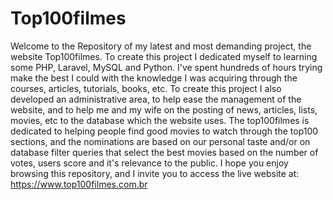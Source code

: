 # Top100filmes
Welcome to the Repository of my latest and most demanding project, the website Top100filmes. To create this project I dedicated myself to learning some PHP, Laravel, MySQL and Python. I've spent hundreds of hours trying make the best I could with the knowledge I was acquiring through the courses, articles, tutorials, books, etc.
To create this project I also developed an administrative area, to help ease the management of the website, and to help me and my wife on the posting of news, articles, lists, movies, etc to the database which the website uses. The top100filmes is dedicated to helping people find good movies to watch through the top100 sections, and the nominations are based on our personal taste and/or on database filter queries that select the best movies based on the number of votes, users score and it's relevance to the public. I hope you enjoy browsing this repository, and I invite you to access the live website at: https://www.top100filmes.com.br
